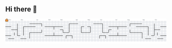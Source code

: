 ## Hi there 👋

<picture>
  <source media="(prefers-color-scheme: dark)" srcset="https://raw.githubusercontent.com/yaxuuann/yaxuuann/output/pacman-contribution-graph-dark.svg">
  <source media="(prefers-color-scheme: light)" srcset="https://raw.githubusercontent.com/yaxuuann/yaxuuann/output/pacman-contribution-graph.svg">
  <img alt="pacman contribution graph" src="https://raw.githubusercontent.com/yaxuuann/yaxuuann/output/pacman-contribution-graph.svg">
</picture>

<!--_generated with [abozanona/pacman-contribution-graph](https://abozanona.github.io/pacman-contribution-graph/)_-->

<!--
**yaxuuann/yaxuuann** is a ✨ _special_ ✨ repository because its `README.md` (this file) appears on your GitHub profile.

Here are some ideas to get you started:

- 🔭 I’m currently working on ...
- 🌱 I’m currently learning ...
- 👯 I’m looking to collaborate on ...
- 🤔 I’m looking for help with ...
- 💬 Ask me about ...
- 📫 How to reach me: ...
- 😄 Pronouns: ...
- ⚡ Fun fact: ...
-->

